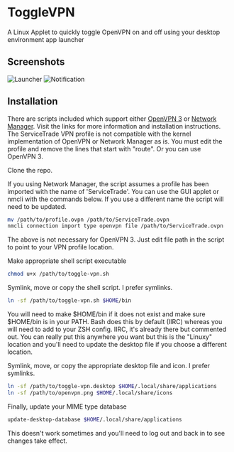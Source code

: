 # ToggleVPN
A Linux Applet to quickly toggle OpenVPN on and off using your desktop environment app launcher

## Screenshots

![Launcher](https://github.com/wescox/toggle_vpn/blob/master/screenshots/launcher.png)
![Notification](https://github.com/wescox/toggle_vpn/blob/master/screenshots/notification.png)

## Installation

There are scripts included which support either [OpenVPN 3](https://community.openvpn.net/openvpn/wiki/OpenVPN3Linux) or [Network Manager](https://wiki.archlinux.org/title/NetworkManager).  Visit the links for more information and installation instructions.  The ServiceTrade VPN profile is not compatible with the kernel implementation of OpenVPN or Network Manager as is.  You must edit the profile and remove the lines that start with "route".  Or you can use OpenVPN 3. 

Clone the repo.

If you using Network Manager, the script assumes a profile has been imported with the name of 'ServiceTrade'.  You can use the GUI applet or nmcli with the commands below.  If you use a different name the script will need to be updated.

```bash
mv /path/to/profile.ovpn /path/to/ServiceTrade.ovpn
nmcli connection import type openvpn file /path/to/ServiceTrade.ovpn
```
The above is not necessary for OpenVPN 3.  Just edit file path in the script to point to your VPN profile location.

Make appropriate shell script executable
```bash
chmod u+x /path/to/toggle-vpn.sh
```

Symlink, move or copy the shell script.  I prefer symlinks.
```bash
ln -sf /path/to/toggle-vpn.sh $HOME/bin
```
You will need to make $HOME/bin if it does not exist and make sure $HOME/bin is in your PATH.  Bash does this by default (IIRC) whereas you will need to add to your ZSH config.  IIRC, it's already there but commented out.  You can really put this anywhere you want but this is the "Linuxy" location and you'll need to update the desktop file if you choose a different location.

Symlink, move, or copy the appropriate desktop file and icon.  I prefer symlinks.
```bash
ln -sf /path/to/toggle-vpn.desktop $HOME/.local/share/applications
ln -sf /path/to/openvpn.png $HOME/.local/share/icons
```

Finally, update your MIME type database
```bash
update-desktop-database $HOME/.local/share/applications
```
This doesn't work sometimes and you'll need to log out and back in to see changes take effect. 
